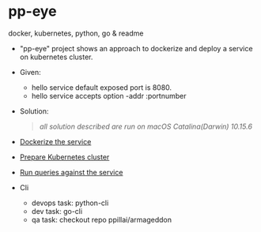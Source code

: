 # pp-eye
docker, kubernetes, python, go &amp; readme
* "pp-eye" project shows an approach to dockerize and deploy a service on kubernetes cluster.

* Given:
    * hello service default exposed port is 8080.
    * hello service accepts option -addr :portnumber

* Solution:
    > *all solution described are run on macOS Catalina(Darwin) 10.15.6*

- [Dockerize the service](/docs/DockerizeTheService.md)
- [Prepare Kubernetes cluster](/docs/PrepareKubernetes.md)
- [Run queries against the service](/docs/RunReport.md)

- Cli
    - devops task: python-cli
    - dev task: go-cli
    - qa task: checkout repo ppillai/armageddon
